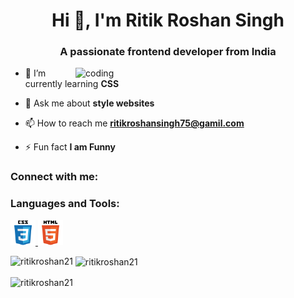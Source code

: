 <h1 align="center">Hi 👋, I'm Ritik Roshan Singh</h1>
<h3 align="center">A passionate frontend developer from India</h3>

<img align="right" alt="coding" width="400" src="https://user-images.githubusercontent.com/55389276/140866485-8fb1c876-9a8f-4d6a-98dc-08c4981eaf70.gif">

- 🌱 I’m currently learning **CSS**

- 💬 Ask me about **style websites**

- 📫 How to reach me **ritikroshansingh75@gamil.com**

- ⚡ Fun fact **I am Funny**

<h3 align="left">Connect with me:</h3>
<p align="left">
</p>

<h3 align="left">Languages and Tools:</h3>
<p align="left"> <a href="https://www.w3schools.com/css/" target="_blank" rel="noreferrer"> <img src="https://raw.githubusercontent.com/devicons/devicon/master/icons/css3/css3-original-wordmark.svg" alt="css3" width="40" height="40"/> </a> <a href="https://www.w3.org/html/" target="_blank" rel="noreferrer"> <img src="https://raw.githubusercontent.com/devicons/devicon/master/icons/html5/html5-original-wordmark.svg" alt="html5" width="40" height="40"/> </a> </p>

<p><img align="left" src="https://github-readme-stats.vercel.app/api/top-langs?username=ritikroshan21&show_icons=true&locale=en&layout=compact" alt="ritikroshan21" /></p>

<p>&nbsp;<img align="center" src="https://github-readme-stats.vercel.app/api?username=Ritikroshan21&show_icons=true&locale=en" alt="ritikroshan21" /></p>

<p><img align="center" src="https://github-readme-streak-stats.herokuapp.com/?user=ritikroshan21&" alt="ritikroshan21" /></p>

